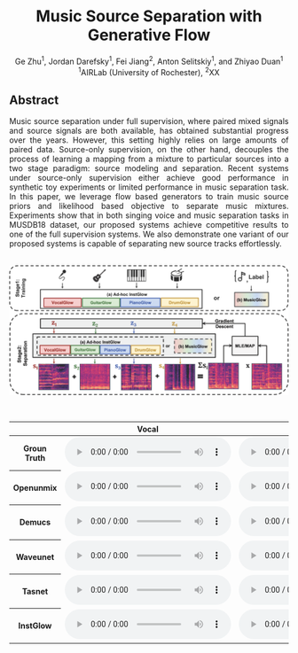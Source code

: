 # <center>Music Source Separation with Generative Flow</center>

<center>Ge Zhu<sup>1</sup>, Jordan Darefsky<sup>1</sup>, Fei Jiang<sup>2</sup>, Anton Selitskiy<sup>1</sup>, and Zhiyao Duan<sup>1</sup></center>
<center><sup>1</sup>AIRLab (University of Rochester), <sup>2</sup>XX</center>


## Abstract

<div style="text-align: justify"> Music source separation under full supervision,
where paired mixed signals and source signals are both available,
has obtained substantial progress over the years. However, this
setting highly relies on large amounts of paired data. Source-only
supervision, on the other hand, decouples the process of learning
a mapping from a mixture to particular sources into a two
stage paradigm: source modeling and separation. Recent systems
under source-only supervision either achieve good performance
in synthetic toy experiments or limited performance in music
separation task. In this paper, we leverage flow based generators
to train music source priors and likelihood based objective to
separate music mixtures. Experiments show that in both singing
voice and music separation tasks in MUSDB18 dataset, our
proposed systems achieve competitive results to one of the full
supervision systems. We also demonstrate one variant of our
proposed systems is capable of separating new source tracks
effortlessly.</div> 

<br>

![arch](images/diagramv3.png)

<br>

<table align="center">
  <thead>
    <tr>
      <th> </th>
      <th>Vocal</th>
      <th>Bass</th>
      <th>Drums</th>
      <th>Other</th>
    </tr>
  </thead>
  <tbody>
    <tr>
      <th>Groun Truth</th>
      <td><audio controls="" preload="auto">
            <source src="demo/GT/vocals.wav"></audio></td>
      <td><audio controls="" preload="auto">
            <source src="demo/GT/bass.wav"></audio></td>
      <td><audio controls="" preload="auto">
            <source src="demo/GT/drums.wav"></audio></td>
      <td><audio controls="" preload="auto">
            <source src="demo/GT/other.wav"></audio></td>
    </tr>
    <tr>
      <th>Openunmix</th>
      <td><audio controls="" preload="auto">
            <source src="demo/openunmix/1_vocals_22k.wav"></audio></td>
      <td><audio controls="" preload="auto">
            <source src="demo/openunmix/1_bass_22k.wav"></audio></td>
      <td><audio controls="" preload="auto">
            <source src="demo/openunmix/1_drums_22k.wav"></audio></td>
      <td><audio controls="" preload="auto">
            <source src="demo/openunmix/1_other_22k.wav"></audio></td>
    </tr>
    <tr>
      <th>Demucs</th>
      <td><audio controls="" preload="auto">
            <source src="demo/demucs/vocals_22k.wav"></audio></td>
      <td><audio controls="" preload="auto">
            <source src="demo/demucs/bass_22k.wav"></audio></td>
      <td><audio controls="" preload="auto">
            <source src="demo/demucs/drums_22k.wav"></audio></td>
      <td><audio controls="" preload="auto">
            <source src="demo/demucs/other_22k.wav"></audio></td>
    </tr>
    <tr>
      <th>Waveunet</th>
      <td><audio controls="" preload="auto">
            <source src="demo/waveunet/mixture-1_vocals_22k.wav"></audio></td>
      <td><audio controls="" preload="auto">
            <source src="demo/waveunet/mixture-1_bass_22k.wav"></audio></td>
      <td><audio controls="" preload="auto">
            <source src="demo/waveunet/mixture-1_drums_22k.wav"></audio></td>
      <td><audio controls="" preload="auto">
            <source src="demo/waveunet/mixture-1_other_22k.wav"></audio></td>
    </tr>
    <tr>
      <th>Tasnet</th>
      <td><audio controls="" preload="auto">
            <source src="demo/tasnet/vocals_22k.wav"></audio></td>
      <td><audio controls="" preload="auto">
            <source src="demo/tasnet/bass_22k.wav"></audio></td>
      <td><audio controls="" preload="auto">
            <source src="demo/tasnet/drums_22k.wav"></audio></td>
      <td><audio controls="" preload="auto">
            <source src="demo/tasnet/other_22k.wav"></audio></td>
    </tr>
    <tr>
      <th>InstGlow</th>
      <td><audio controls="" preload="auto">
            <source src="demo/instGlow/vocals.wav"></audio></td>
      <td><audio controls="" preload="auto">
            <source src="demo/instGlow/bass.wav"></audio></td>
      <td><audio controls="" preload="auto">
            <source src="demo/instGlow/drums.wav"></audio></td>
      <td><audio controls="" preload="auto">
            <source src="demo/instGlow/other.wav"></audio></td>
    </tr>
  </tbody>
</table>
